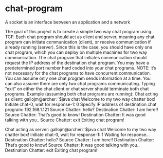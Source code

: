 # chat-program
A socket is an interface between an application and a network


The goal of this project is to create a simple two way chat program using TCP. Each chat
program should act as client and server, meaning any chat program can initiate communication
(client), or receive communication if already running (server). Since this is the case,
you should have only one chat program, which you can deploy on multiple machines for two
way communication. The chat program that initiates communication should request the
IP address of the destination chat program. You may have a predetermined port number
hard coded into your chat programs. NOTE: it’s not necessary for the chat programs to
have concurrent communication. You can assume only one chat program sends information
at a time. You can also assume there are only two chat programs communicating. Typing
“exit” on either the chat client or chat server should terminate both chat programs.
Example (assuming both chat programs are running):
Chat acting as client:
gallojm@archer:˜$java chat
Welcome to my two way chatter box!
Initiate chat-0, wait for response-1: 0
Specify IP address of destination chat program: 192.168.1.121
Source Chatter: hello?
Destination Chatter: I am here!!
Source Chatter: That’s good to know!
Destination Chatter: It was good talking with you..
Source Chatter: exit
Exiting chat program!

Chat acting as server:
gallojm@archer:˜$java chat
Welcome to my two way chatter box!
Initiate chat-0, wait for response-1: 1
Waiting for response...
Destination Chatter: hello?
Source Chatter: I am here!!
Destination Chatter: That’s good to know!
Source Chatter: It was good talking with you..
Destination Chatter: exit
Exiting chat program!
